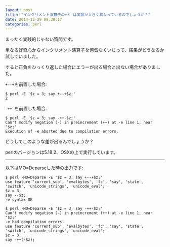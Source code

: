 ```yaml
---
layout: post
title: "インクリメント演算子の+と-は実装が大きく異なっているのでしょうか？"
date: 2014-12-29 09:38:17
categories: perl
---
```

<p>まったく実践的じゃない質問です。</p>

<p>単なる好奇心からインクリメント演算子を何気なくいじって、結果がどうなるか試していました。</p>

<p>すると正負をひっくり返した場合にエラーが出る場合と出ない場合がありました。</p>

<p><code>+--+</code>を前置した場合:</p>

<pre><code>$ perl -E '$z = 3; say +--+$z;'
2
</code></pre>

<p><code>-++-</code>を前置した場合:</p>

<pre><code>$ perl -E '$z = 3; say -++-$z;'
Can't modify negation (-) in preincrement (++) at -e line 1, near "$z;"
Execution of -e aborted due to compilation errors.
</code></pre>

<p>どうしてこのような差が出るんでしょうか？</p>

<p>perlのバージョンは5.18.2、OSXの上で実行しています。</p>

<hr>

<p>以下はMO=Deparseした時の出力です:</p>

<pre><code>$ perl -MO=Deparse -E '$z = 3; say +--+$z;'
use feature 'current_sub', 'evalbytes', 'fc', 'say', 'state', 'switch', 'unicode_strings', 'unicode_eval';
$z = 3;
say --$z;
-e syntax OK

$ perl -MO=Deparse -E '$z = 3; say -++-$z;'
Can't modify negation (-) in preincrement (++) at -e line 1, near "$z;"
-e had compilation errors.
use feature 'current_sub', 'evalbytes', 'fc', 'say', 'state', 'switch', 'unicode_strings', 'unicode_eval';
$z = 3;
say -++(-$z);
</code></pre>
